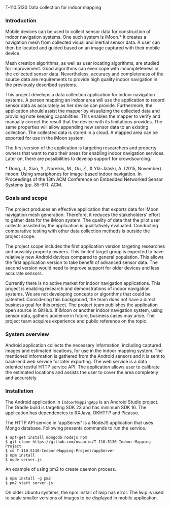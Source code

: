 T-110.5130 Data collection for indoor mapping

### Introduction

Mobile devices can be used to collect sensor data for construction of indoor
navigation systems. One such system is iMoon.*
It creates a navigation mesh from collected visual and inertial sensor data.
A user can then be located and guided based on an image captured with
their mobile device.

Mesh creation algorithms, as well as user locating algorithms,
are studied for improvement. Good algorithms can even cope with incompleteness
in the collected sensor data. Nevertheless, accuracy and completeness
of the source data are requirements to provide high quality indoor
navigation in the previously described systems.

This project develops a data collection application for indoor navigation
systems. A person mapping an indoor area will use the application to record
sensor data as accurately as her device can provide. Furthermore, the
application should assist the mapper by visualizing the collected data
and providing note keeping capabilities. This enables the mapper to verify
and manually correct the result that the device with its limitations
provides. The same properties will allow appending new sensor data to an
existing collection. The collected data is stored in a cloud. A mapped area
can be exported for use in the iMoon system.

The first version of the application is targeting researchers and property
owners that want to map their areas for enabling indoor navigation services.
Later on, there are possibilities to develop support for crowdsourcing.

\* Dong, J., Xiao, Y., Noreikis, M., Ou, Z., & Ylä-Jääski, A. (2015, November). imoon: Using smartphones for image-based indoor navigation. In Proceedings of the 13th ACM Conference on Embedded Networked Sensor Systems (pp. 85-97). ACM.

### Goals and scope

The project produces an effective application that exports data for iMoon navigation mesh generation. Therefore, it reduces the stakeholders' effort to gather data for the iMoon system. The quality of data that the pilot user collects assisted by the application is qualitatively evaluated. Conducting comparative testing with other data collection methods is outside the project scope.

The project scope includes the first application version targeting researches and possibly property owners. This limited target group is expected to have relatively new Android devices compared to general population. This allows the first application version to take benefit of advanced sensor data. The second version would need to improve support for older devices and less accurate sensors.

Currently there is no active market for indoor navigation applications. This project is enabling research and demonstrations of indoor navigation systems. We are not developing concepts or algorithms that could be patented. Considering this background, the team does not have a direct business goal for this project. The project team publishes the application open source in GitHub. If iMoon or another indoor navigation system, using sensor data, gathers audience in future, business cases may arise. The project team acquires experience and public reference on the topic.

### System overview

Android application collects the necessary information, including captured images and estimated locations, for use in the indoor mapping system. The mentioned information is gathered from the Android sensors and it is sent to back-end web service for later exporting. The web service is a data oriented restful HTTP service API. The application allows user to calibrate the estimated locations and assists the user to cover the area completely and accurately.

### Installation

The Android application in `IndoorMappingApp` is an Android Studio project. The Gradle build is targeting SDK 23 and has minimum SDK 16. The application has dependencies to RXJava, OKHTTP and Picasso.

The HTTP API service in 'appServer' is a NodeJS application that uses Mongo database. Following presents commands to run the service. 

	$ apt-get install mongodb nodejs npm
	$ git clone https://github.com/osaario/T-110.5130-Indoor-Mapping-Project
	$ cd T-110.5130-Indoor-Mapping-Project/appServer
	$ npm install
	$ node server.js

An example of using pm2 to create daemon process.

	$ npm install -g pm2
	$ pm2 start server.js

On older Ubuntu systems, the npm install of lwip has error. The lwip is used to scale smaller versions of images to be displayed in mobile application.

